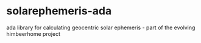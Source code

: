 solarephemeris-ada
==================

ada library for calculating geocentric solar ephemeris - part of the evolving himbeerhome project

